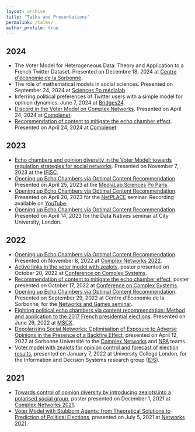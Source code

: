 ```yaml
---
layout: archive
title: "Talks and Presentations"
permalink: /talks/
author_profile: true
---
```


## 2024
* The Voter Model for Heterogeneous Data: Theory and Application to a French Twitter Dataset. Presented on Decembre 18, 2024 at [Centre d'économie de la Sorbonne](https://sites.google.com/site/cesworkinggroupnetworks/seminars-since-102014?authuser=0).
* The role of mathematical models in social sciences. Presented on September 24, 2024 at [Sciences Po médialab](https://medialab.sciencespo.fr/en/news/the-role-of-mathematical-models-in-social-sciences/).
* Inferring political preferences of Twitter users with a simple model for opinion dynamics. June 7, 2024 at [Bridges24](https://iscpif.fr/bridgesd24/).
* [Discord in the Voter Model on Complex Networks](../files/poster_complenet.pdf). Presented on April 24, 2024 at [Complenet](https://complenet.weebly.com/).
* [Recommendation of content to mitigate the echo chamber effect](../files/talk_complenet.pdf). Presented on April 24, 2024 at [Complenet](https://complenet.weebly.com/).


## 2023
* [Echo chambers and opinion diversity in the Voter Model: towards regulation strategies for social networks](../files/talk_IFISC.pdf). Presented on November 7, 2023 at the [IFISC](https://ifisc.uib-csic.es/en/).
* [Opening up Echo Chambers via Optimal Content Recommendation](../files/talk_medialab.pdf). Presented on April 25, 2023 at the [MediaLab Sciences Po Paris](https://medialab.sciencespo.fr/).
* [Opening up Echo Chambers via Optimal Content Recommendation](../files/talk_netplace.pdf). Presented on April 20, 2023 for the [NetPLACE](https://sites.google.com/view/netplace) seminar. Recording available on [YouTube](https://www.youtube.com/watch?v=qScYLGmQVyc&t=1898s).
* [Opening up Echo Chambers via Optimal Content Recommendation](../files/talk_datanatives.pdf). Presented on April 14, 2023 for the Data Natives seminar at City University, London.

## 2022
* [Opening up Echo Chambers via Optimal Content Recommendation](../files/talk_CNA22.pdf). Presented on November 8, 2022 at [Complex Networks 2022](https://complexnetworks.org/).
* [Active links in the voter model with zealots](../files/poster_ccs2022_voter.pdf), poster presented on October 20, 2022 at [Conference on Complex Systems](https://ccs2022.org/).
* [Recommendation of content to mitigate the echo chamber effect](../files/poster_ccs2022_echo.pdf), poster presented on October 17, 2022 at [Conference on Complex Systems](https://ccs2022.org/).
* [Opening up Echo Chambers via Optimal Content Recommendation](../files/talk_NetworksAndGames.pdf). Presented on September 29, 2022 at Centre d’Economie de la Sorbonne, for the [Networks and Games seminar](https://sites.google.com/site/cesworkinggroupnetworks/).
* [Fighting political echo chambers via content recommendation: Method and application to the 2017 French presidential elections](../files/presCatania.pdf). Presented on June 29, 2022 at [MSCX](https://mediterraneanschoolcomplex.net/).
* [Depolarising Social Networks: Optimisation of Exposure to Adverse Opinions in the Presence of a Backfire Effect](../files/talk_NPA.pdf), presented on April 12, 2022 at Sorbonne Université to the [Complex Networks](https://www.complexnetworks.fr/) and [NPA](https://www-npa.lip6.fr/) teams.
* [Voter model with zealots for opinion control and forecast of election results](../files/talk_IDS.pdf), presented on January 7, 2022 at University College London, for the Information and Decision Systems research group ([IDS](https://www.ucl.ac.uk/computer-science/research/research-groups/information-and-decision-systems-ids)).

## 2021
* [Towards control of opinion diversity by introducing zealots\\into a polarised social group](../files/poster_complexnet21.pdf), poster presented on December 1, 2021 at [Complex Networks 2021](https://complexnetworks.org/).
* [Voter Model with Stubborn Agents: from Theoretical Solutions to Prediction of Political Elections](../files/talk_networks21.pdf), presented on July 5, 2021 at [Networks 2021](https://networks2021.net/).